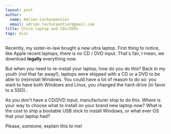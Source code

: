 ```yaml
---
layout: post
author:
  name: Adrien Lecharpentier
  email: adrien.lecharpentier@gmail.com
title: Ultra laptop and CDs/DVDs
tags: misc
---
```


Recently, my sister-in-law bought a new ultra laptop. First thing to notice, like Apple recent laptops, there is no CD / DVD input. That's fair, I mean, we download __legally__ everything now.

But when you need to re-install your laptop, how do you do this? Back in my youth (not that far away!), laptops were shipped with a CD or a DVD to be able to (re)install Windows. You could have a lot of reason to do so: you want to have both Windows and Linux, you changed the hard-drive (in favor to a SSD)..

As you don't have a CD/DVD input, manufacturer stop to do this. Where is your way to choose what to install on your brand new laptop now? What is the cost to ship a bootable USB stick to install Windows, or what ever OS that your laptop had?

Please, someone, explain this to me!
